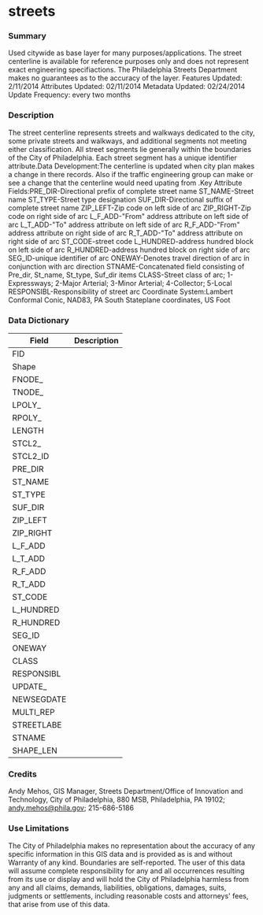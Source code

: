 # streets

### Summary  

Used citywide as base layer for many purposes/applications. The street centerline is available for reference purposes only and does not represent exact engineering specifiactions. The Philadelphia Streets Department makes no guarantees as to the accuracy of the layer. Features Updated: 2/11/2014 Attributes Updated: 02/11/2014 Metadata Updated: 02/24/2014 Update Frequency: every two months  
  


### Description  

The street centerline represents streets and walkways dedicated to the city, some private streets and walkways, and additional segments not meeting either classification. All street segments lie generally within the boundaries of the City of Philadelphia. Each street segment has a unique identifier attribute.Data Development:The centerline is updated when city plan makes a change in there records. Also if the traffic engineering group can make or see a change that the centerline would need upating from .Key Attribute Fields:PRE_DIR-Directional prefix of complete street name ST_NAME-Street name ST_TYPE-Street type designation SUF_DIR-Directional suffix of complete street name ZIP_LEFT-Zip code on left side of arc ZIP_RIGHT-Zip code on right side of arc L_F_ADD-"From" address attribute on left side of arc L_T_ADD-"To" address attribute on left side of arc R_F_ADD-"From" address attribute on right side of arc R_T_ADD-"To" address attribute on right side of arc ST_CODE-street code L_HUNDRED-address hundred block on left side of arc R_HUNDRED-address hundred block on right side of arc SEG_ID-unique identifier of arc ONEWAY-Denotes travel direction of arc in conjunction with arc direction STNAME-Concatenated field consisting of Pre_dir, St_name, St_type, Suf_dir items CLASS-Street class of arc; 1-Expressways; 2-Major Arterial; 3-Minor Arterial; 4-Collector; 5-Local RESPONSIBL-Responsibility of street arc Coordinate System:Lambert Conformal Conic, NAD83, PA South Stateplane coordinates, US Foot  

### Data Dictionary

| Field | Description  
| ----- | :----------:  
| FID |  
| Shape |  
| FNODE_ |  
| TNODE_ |  
| LPOLY_ |  
| RPOLY_ |  
| LENGTH |  
| STCL2_ |  
| STCL2_ID |  
| PRE_DIR |  
| ST_NAME |  
| ST_TYPE |  
| SUF_DIR |  
| ZIP_LEFT |  
| ZIP_RIGHT |  
| L_F_ADD |  
| L_T_ADD |  
| R_F_ADD |  
| R_T_ADD |  
| ST_CODE |  
| L_HUNDRED |  
| R_HUNDRED |  
| SEG_ID |  
| ONEWAY |  
| CLASS |  
| RESPONSIBL |  
| UPDATE_ |  
| NEWSEGDATE |  
| MULTI_REP |  
| STREETLABE |  
| STNAME |  
| SHAPE_LEN |  


### Credits  

Andy Mehos, GIS Manager, Streets Department/Office of Innovation and Technology, City of Philadelphia, 880 MSB, Philadelphia, PA 19102; andy.mehos@phila.gov; 215-686-5186  
  


### Use Limitations  

The City of Philadelphia makes no representation about the accuracy of any specific information in this GIS data and is provided as is and without Warranty of any kind. Boundaries are self-reported. The user of this data will assume complete responsibility for any and all occurrences resulting from its use or display and will hold the City of Philadelphia harmless from any and all claims, demands, liabilities, obligations, damages, suits, judgments or settlements, including reasonable costs and attorneys' fees, that arise from use of this data.